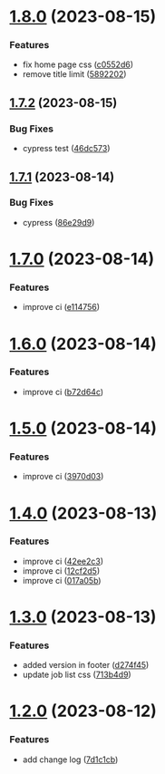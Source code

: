 # [1.8.0](https://bitbucket.org/010001/fe.techscrum/compare/v1.7.2...v1.8.0) (2023-08-15)


### Features

* fix home page css ([c0552d6](https://bitbucket.org/010001/fe.techscrum/commits/c0552d6ef5376679d105ef6541b6e28168c11a4a))
* remove title limit ([5892202](https://bitbucket.org/010001/fe.techscrum/commits/5892202aa71206441617524a80a22e6177816127))

## [1.7.2](https://bitbucket.org/010001/fe.techscrum/compare/v1.7.1...v1.7.2) (2023-08-15)


### Bug Fixes

* cypress test ([46dc573](https://bitbucket.org/010001/fe.techscrum/commits/46dc573075a24531e6fc2c736a081d40593fd33f))

## [1.7.1](https://bitbucket.org/010001/fe.techscrum/compare/v1.7.0...v1.7.1) (2023-08-14)


### Bug Fixes

* cypress ([86e29d9](https://bitbucket.org/010001/fe.techscrum/commits/86e29d9d491a7820464bbb5bfde163f00c83b072))

# [1.7.0](https://bitbucket.org/010001/fe.techscrum/compare/v1.6.0...v1.7.0) (2023-08-14)


### Features

* improve ci ([e114756](https://bitbucket.org/010001/fe.techscrum/commits/e11475686efe9b4ff9ce6b5c65135a2df7e9b07f))

# [1.6.0](https://bitbucket.org/010001/fe.techscrum/compare/v1.5.0...v1.6.0) (2023-08-14)


### Features

* improve ci ([b72d64c](https://bitbucket.org/010001/fe.techscrum/commits/b72d64c657d804e6bffafb16802495cffdc5ef3a))

# [1.5.0](https://bitbucket.org/010001/fe.techscrum/compare/v1.4.0...v1.5.0) (2023-08-14)


### Features

* improve ci ([3970d03](https://bitbucket.org/010001/fe.techscrum/commits/3970d03146e3a5734198d75af99064afc23b03be))

# [1.4.0](https://bitbucket.org/010001/fe.techscrum/compare/v1.3.0...v1.4.0) (2023-08-13)


### Features

* improve ci ([42ee2c3](https://bitbucket.org/010001/fe.techscrum/commits/42ee2c3e182e18b83d8377de4f50c814dd878a74))
* improve ci ([12cf2d5](https://bitbucket.org/010001/fe.techscrum/commits/12cf2d591f918fee12da66e47edcf22e8e3ac082))
* improve ci ([017a05b](https://bitbucket.org/010001/fe.techscrum/commits/017a05bcd660a71e9b94f0e7c185d164d77f7918))

# [1.3.0](https://bitbucket.org/010001/fe.techscrum/compare/v1.2.0...v1.3.0) (2023-08-13)


### Features

* added version in footer ([d274f45](https://bitbucket.org/010001/fe.techscrum/commits/d274f4584dddaff6b36065a419d253a0a65a3cac))
* update job list css ([713b4d9](https://bitbucket.org/010001/fe.techscrum/commits/713b4d98266b10a0e479313fc55590185c4f0055))

# [1.2.0](https://bitbucket.org/010001/fe.techscrum/compare/v1.1.0...v1.2.0) (2023-08-12)


### Features

* add change log ([7d1c1cb](https://bitbucket.org/010001/fe.techscrum/commits/7d1c1cbc6fb735ac70a7a210e80a97046e3c0de8))
